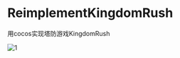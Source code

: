 # ReimplementKingdomRush
用cocos实现塔防游戏KingdomRush

![1](https://github.com/marcush1022/ReimplementKingdomRush/blob/master/main.PNG)
